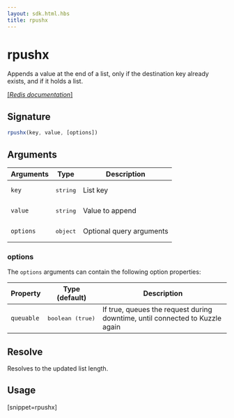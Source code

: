 ```yaml
---
layout: sdk.html.hbs
title: rpushx
---
```


# rpushx

Appends a value at the end of a list, only if the destination key already exists, and if it holds a list.

[[_Redis documentation_]](https://redis.io/commands/rpushx)

## Signature

```js
rpushx(key, value, [options])
```

## Arguments

| Arguments    | Type    | Description |
|--------------|---------|-------------|
| `key` | <pre>string</pre> | List key |
| `value` | <pre>string</pre> | Value to append |
| ``options`` | <pre>object</pre> | Optional query arguments |

### options

The `options` arguments can contain the following option properties:

| Property   | Type (default)   | Description                       |
| ---------- | ------- | --------------------------------- |
| `queuable` | <pre>boolean (true)</pre> | If true, queues the request during downtime, until connected to Kuzzle again |

## Resolve

Resolves to the updated list length.

## Usage

[snippet=rpushx]
